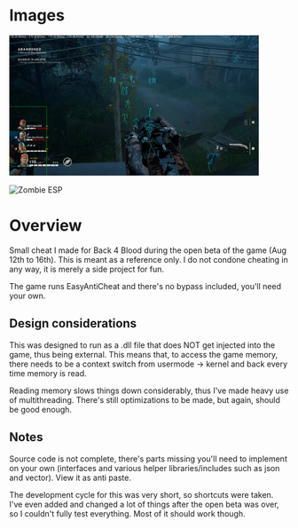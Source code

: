 # Images
<p align="left" style="margin-bottom: 0">
  <img src="zombies.png" width="450" title="Zombie ESP">
</p>

<p align="left">
  <img src="players.png" width="450" title="Zombie ESP">
</p>

# Overview
Small cheat I made for Back 4 Blood during the open beta of the game (Aug 12th to 16th). This is meant as a reference only. I do not condone cheating in any way, it is merely a side project for fun.

The game runs EasyAntiCheat and there's no bypass included, you'll need your own.

## Design considerations
This was designed to run as a .dll file that does NOT get injected into the game, thus being external. This means that, to access the game memory, there needs to be a context switch from usermode -> kernel and back every time memory is read.

Reading memory slows things down considerably, thus I've made heavy use of multithreading. There's still optimizations to be made, but again, should be good enough.

## Notes
Source code is not complete, there's parts missing you'll need to implement on your own (interfaces and various helper libraries/includes such as json and vector). View it as anti paste.

The development cycle for this was very short, so shortcuts were taken. I've even added and changed a lot of things after the open beta was over, so I couldn't fully test everything. Most of it should work though.